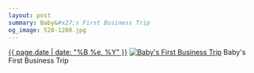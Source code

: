 ```yaml
---
layout: post
summary: Baby&#x27;s First Business Trip
og_image: 528-1280.jpg
---
```


<p>
  <time><a href="/528">{{ page.date | date: "%B %e, %Y" }}</a></time>
  <a href="/528"><img src="{{ site.assets_url }}/528-640.jpg" srcset="{{ site.assets_url }}/528-320.jpg 320w, {{ site.assets_url }}/528-640.jpg 640w, {{ site.assets_url }}/528-960.jpg 960w, {{ site.assets_url }}/528-1280.jpg 1280w" sizes="(min-width: 700px) 50vw, calc(100vw - 2rem)" alt="Baby&#x27;s First Business Trip" /></a>
  <span>Baby&#x27;s First Business Trip</span>
</p>
